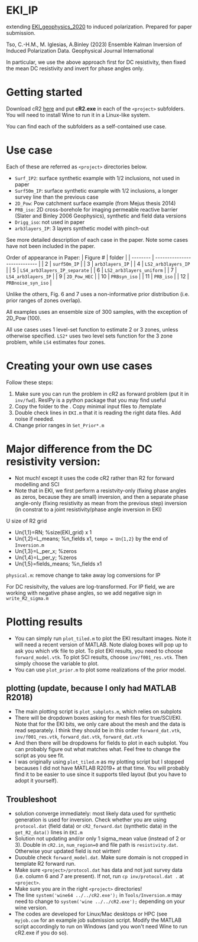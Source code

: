# EKI_IP
extending [EKI_geophysics_2020](https://github.com/cmtso/EKI_geophysics_2020/) to induced polarization. Prepared for paper submission.

Tso, C.-H.M., M. Iglesias, A.Binley (2023) Ensemble Kalman Inversion of Induced Polarization Data. Geophysical Journal International

In particular, we use the above approach first for DC resistivity, then fixed the mean DC resistivity and invert for phase angles only.

# Getting started
Download cR2 [here](http://www.es.lancs.ac.uk/people/amb/Freeware/cR2/cR2.htm) and put **cR2.exe** in each of the `<project>` subfolders. You will need to install Wine to run it in a Linux-like system.

You can find each of the subfolders as a self-contained use case.

# Use case
Each of these are referred as `<project>` directories below.
- `Surf_IP2`: surface synthetic example with 1/2 inclusions, not used in paper
- `Surf50m_IP`: surface synthetic example with 1/2 inclusions, a longer survey line than the previous case
- `2D_Pow`: Pow catchment surface example (from Mejus thesis 2014)
- `PRB_iso`: 2D cross-borehole for imaging permeable reactive barrier (Slater and Binley 2006 Geophysics), synthetic and field data versions
- `Drigg_iso`: not used in paper
- `arb3layers_IP`: 3 layers synthetic model with pinch-out

See more detailed description of each case in the paper. Note some cases have not been included in the paper.

Order of appearance in Paper: 
| Figure # | folder                       |
| -------- | ---------------------------- |
| 2        | `surf50m_IP`                 |
| 3        | `arb3layers_IP`              |
| 4        | `LS2_arb3layers_IP`          |
| 5        | `LS4_arb3layers_IP_separate` |
| 6        | `LS2_arb3layers_uniform`     |
| 7        | `LS4_arb3layers_IP`          |
| 9        | `2D_Pow_HEC`                 |
| 10       | `PRBsyn_iso`                 |
| 11       | `PRB_iso`                    |
| 12       | `PRBnoise_syn_iso`           |

Unlike the others, Fig. 6 and 7 uses a non-informative prior distribution (i.e. prior ranges of zones overlap).

All examples uses an ensemble size of 300 samples, with the exception of 2D_Pow (100).

All use cases uses 1 level-set function to estimate 2 or 3 zones, unless otherwise specified. `LS2*` uses two level sets function for the 3 zone problem, while `LS4` estimates four zones.

# Creating your own use cases
Follow these steps:
1. Make sure you can run the problem in cR2 as forward problem (put it in `inv/fwd`). ResIPy is a python package that you may find useful
2. Copy the folder to the <root subfolder>. Copy minimal input files to <root subfolder>/template
3. Double check lines in `EKI.m` that it is reading the right data files. Add noise if needed.
4. Change prior ranges in `Set_Prior*.m`


# Major difference from the DC resistivity version:
- Not much! except it uses the code cR2 rather than R2 for forward modelling and SCI
- Note that in EKI, we first perform a resistvity-only (fixing phase angles as zeros, because they are small) inversion, and then a separate phase angle-only (fixing resistivity as mean from the previous step) inversion (in constrat to a joint resistivity/phase angle inversion in EKI)


U size of R2 grid

- Un{1,1}=RN; %size(EKI_grid) x 1
- Un{1,2}=L_means; %n_fields x1, `tempo = Un{1,2}` by the end of `Inversion.m`
- Un{1,3}=L_per_x; %zeros
- Un{1,4}=L_per_y; %zeros
- Un{1,5}=fields_means; %n_fields x1



`physical.m`: remove change to take away log conversions for IP

For DC resisitvity, the values are log-transformed. For IP field, we are working with negative phase angles, so we add negative sign in `write_R2_sigma.m`

# Plotting results
- You can simply run `plot_tiled.m` to plot the EKI resultant images. Note it will need a recent version of MATLAB. Note dialog boxes will pop up to ask you which vtk file to plot. To plot EKI results, you need to choose `forward_model.vtk`. To plot SCI results, choose `inv/f001_res.vtk`. Then simply choose the variable to plot. 
- You can use `plot_prior.m` to plot some realizations of the prior model.

## plotting (update, because I only had MATLAB R2018)
- The main plotting script is `plot_subplots.m`, which relies on subplots
- There will be dropdown boxes asking for mesh files for true/SCI/EKI. Note that for the EKI bits, we only care about the mesh and the data is read separately. I think they should be in this order `forward_dat.vtk`, `inv/f001_res.vtk`, `forward_dat.vtk`, `forward_dat.vtk`
- And then there will be dropdowns for fields to plot in each subplot. You can probably figure out what matches what. Feel free to change the script as you see fit.
- I was originally using `plot_tiled.m` as my plotting script but I stopped becauses I did not have MATLAB R2019+ at that time. You will probably find it to be easier to use since it supports tiled layout (but you have to adopt it yourself).


## Troubleshoot
- solution converge immediately: most likely data used for synthetic generation is used for inversion. Check whether you are using `protocol.dat` (field data) or `cR2_forward.dat` (synthetic data) in the `get_R2_data()` lines in `EKI.m`
- Solution not updating and/or only 1 sigma_mean value (instead of 2 or 3). Double in `cR2.in`, `num_region=0` and file path is `resistivity.dat`. Otherwise your updated field is not wirtten!
- Duouble check `forward_model.dat`. Make sure domain is not cropped in template R2 forward run.
- Make sure `<project>/protocol.dat` has data and not just survey data (i.e. column 6 and 7 are present). If not, run `cp inv/protocol.dat .` at `<project>`.
- Make sure you are in the right  `<project>` directories!
- The line `system('wine64 ../../cR2.exe');` in `Tools/Inversion.m` may need to change to `system('wine ../../cR2.exe');` depending on your wine version.
- The codes are developed for Linux/Mac desktops or HPC (see `myjob.com` for an example job submission script. Modify the MATLAB script accordingly to run on Windows (and you won't need Wine to run cR2.exe if you do so).
